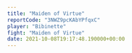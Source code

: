 ```yaml
---
title: "Maiden of Virtue"
reportCode: "3NWZ9pcKAbYPfqxC"
player: "Bibinette"
fight: "Maiden of Virtue"
date: 2021-10-08T19:17:48.190000+00:00
---
```


